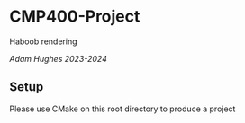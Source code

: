 # CMP400-Project
Haboob rendering
 
*Adam Hughes 2023-2024*
## Setup
Please use CMake on this root directory to produce a project